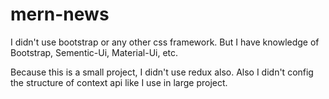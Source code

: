# mern-news

I didn't use bootstrap or any other css framework. But I have knowledge of Bootstrap, Sementic-Ui, Material-Ui, etc.

Because this is a small project, I didn't use redux also. Also I didn't config the structure of context api like I use in large project.
